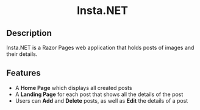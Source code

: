 <h1 align="center">Insta.NET</h1>

## Description
Insta.NET is a Razor Pages web application that holds posts of images and their details.

## Features
 - A **Home Page** which displays all created posts
 - A **Landing Page** for each post that shows all the details of the post
 - Users can **Add** and **Delete** posts, as well as **Edit** the details of a post
